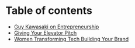 # Table of contents

* [Guy Kawasaki on Entrepreneurship](README.md)
* [Giving Your Elevator Pitch](giving-your-elevator-pitch.md)
* [Women Transforming Tech Building Your Brand](women-transforming-tech-building-your-brand.md)
